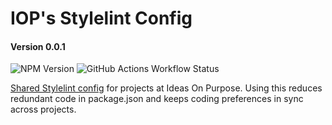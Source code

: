 # IOP's Stylelint Config

#### Version 0.0.1

![NPM Version](https://img.shields.io/npm/v/%40ideasonpurpose%2Fstylelint-config?logo=npm)
![GitHub Actions Workflow Status](https://img.shields.io/github/actions/workflow/status/ideasonpurpose/stylelint-config/npm-publish.yml?logo=github&logoColor=white)

[Shared Stylelint config](https://stylelint.io/user-guide/configure) for projects at Ideas On Purpose. Using this reduces redundant code in package.json and keeps coding preferences in sync across projects.
